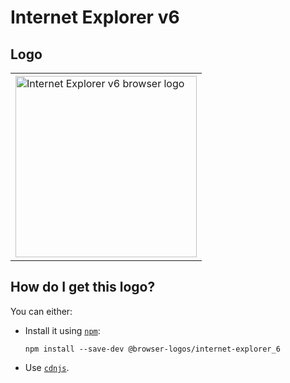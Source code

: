 # Internet Explorer v6

## Logo

<table>
    <tr height=300>
        <td>
            <a href="https://github.com/alrra/browser-logos/tree/5e59135de01339a32fe6f552818a49cd716cc86b/src/archive/internet-explorer_6">
                <img width=290 src="https://raw.githubusercontent.com/alrra/browser-logos/5e59135de01339a32fe6f552818a49cd716cc86b/src/archive/internet-explorer_6/internet-explorer_6_512x512.png" alt="Internet Explorer v6 browser logo">
            </a>
        </td>
    </tr>
</table>

## How do I get this logo?

You can either:

* Install it using [`npm`][npm]:

  `npm install --save-dev @browser-logos/internet-explorer_6`

* Use [`cdnjs`][cdnjs].

<!-- Link labels: -->

[cdnjs]: https://cdnjs.com/libraries/browser-logos
[npm]: https://www.npmjs.com/
